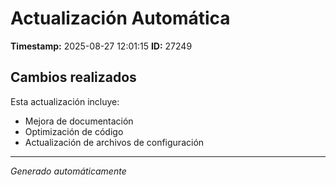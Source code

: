 # Actualización Automática

**Timestamp:** 2025-08-27 12:01:15
**ID:** 27249

## Cambios realizados

Esta actualización incluye:
- Mejora de documentación
- Optimización de código
- Actualización de archivos de configuración

---
*Generado automáticamente*
